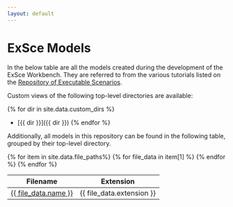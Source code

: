 ```yaml
---
layout: default
---
```


# ExSce Models

In the below table are all the models created during the development
of the ExSce Workbench. They are referred to from the various tutorials
listed on the
[Repository of Executable Scenarios](https://sesame-project.github.io/exsce/exsce-repo.html).

Custom views of the following top-level directories are available:

{% for dir in site.data.custom_dirs %}
- [{{ dir }}]({{ dir }})
{% endfor %}

Additionally, all models in this repository can be found in the following table,
grouped by their top-level directory.

<table id="models" class="table table-striped" style="width:100%;white-space:nowrap;">
<thead>
<tr>
<th>Filename</th>
<th>Extension</th>
<th style="display:none"></th>
</tr>
</thead>
<tbody>
{% for item in site.data.file_paths%}
{% for file_data in item[1] %}
<tr>
<td>
  <a href="{{ file_data.path }}">{{ file_data.name }}</a>
</td>
<td>
  {{ file_data.extension }}
</td>
<td style="display:none">
{{ item[0]  }}
</td>
</tr>
{% endfor %}
{% endfor %}
</tbody>
</table>

<script src="assets/js/jquery-3.5.1.min.js"></script>
<script src="assets/js/jquery.dataTables.min.js"></script>
<script src="assets/js/dataTables.bootstrap5.min.js"></script>
<script src="assets/js/dataTables.rowGroup.min.js"></script>
<script>
new DataTable('#models', {
  scrollX: true,
  order: [[2, 'asc']],
  rowGroup: {
    dataSrc: 2
  },
  pageLength: 25
});
</script>
